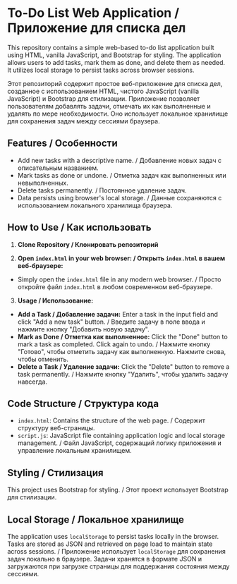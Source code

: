 # To-Do List Web Application / Приложение для списка дел

This repository contains a simple web-based to-do list application built using HTML, vanilla JavaScript, and Bootstrap for styling. The application allows users to add tasks, mark them as done, and delete them as needed. It utilizes local storage to persist tasks across browser sessions.

Этот репозиторий содержит простое веб-приложение для списка дел, созданное с использованием HTML, чистого JavaScript (vanilla JavaScript) и Bootstrap для стилизации. Приложение позволяет пользователям добавлять задачи, отмечать их как выполненные и удалять по мере необходимости. Оно использует локальное хранилище для сохранения задач между сессиями браузера.

## Features / Особенности

- Add new tasks with a descriptive name. / Добавление новых задач с описательным названием.
- Mark tasks as done or undone. / Отметка задач как выполненных или невыполненных.
- Delete tasks permanently. / Постоянное удаление задач.
- Data persists using browser's local storage. / Данные сохраняются с использованием локального хранилища браузера.

## How to Use / Как использовать

1. **Clone Repository / Клонировать репозиторий**

2. **Open `index.html` in your web browser: / Открыть `index.html` в вашем веб-браузере:**
- Simply open the `index.html` file in any modern web browser. / Просто откройте файл `index.html` в любом современном веб-браузере.

3. **Usage / Использование:**
- **Add a Task / Добавление задачи:** Enter a task in the input field and click "Add a new task" button. / Введите задачу в поле ввода и нажмите кнопку "Добавить новую задачу".
- **Mark as Done / Отметка как выполненное:** Click the "Done" button to mark a task as completed. Click again to undo. / Нажмите кнопку "Готово", чтобы отметить задачу как выполненную. Нажмите снова, чтобы отменить.
- **Delete a Task / Удаление задачи:** Click the "Delete" button to remove a task permanently. / Нажмите кнопку "Удалить", чтобы удалить задачу навсегда.

## Code Structure / Структура кода

- `index.html`: Contains the structure of the web page. / Содержит структуру веб-страницы.
- `script.js`: JavaScript file containing application logic and local storage management. / Файл JavaScript, содержащий логику приложения и управление локальным хранилищем.

## Styling / Стилизация

This project uses Bootstrap for styling. / Этот проект использует Bootstrap для стилизации.

## Local Storage / Локальное хранилище

The application uses `localStorage` to persist tasks locally in the browser. Tasks are stored as JSON and retrieved on page load to maintain state across sessions. / Приложение использует `localStorage` для сохранения задач локально в браузере. Задачи хранятся в формате JSON и загружаются при загрузке страницы для поддержания состояния между сессиями.
